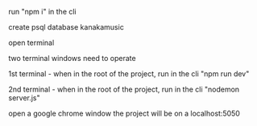 run
"npm i"
in the cli

create psql database kanakamusic


open terminal

two terminal windows need to operate

1st terminal - when in the root of the project, run in the cli
"npm run dev"

2nd terminal - when in the root of the project, run in the cli
"nodemon server.js"

open a google chrome window
the project will be on a localhost:5050

